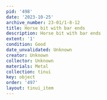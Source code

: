 ```yaml
---
pid: '498'
date: '2023-10-25'
archive_number: 23-01/1-8-12
title: Horse bit with bar ends
description: Horse bit with bar ends
extent: '1'
condition: Good
date_unvalidated: Unknown
creator: Unknown
collector: Unknown
materials: Metal
collection: tinui
key: object
order: '497'
layout: tinui_item
---
```

